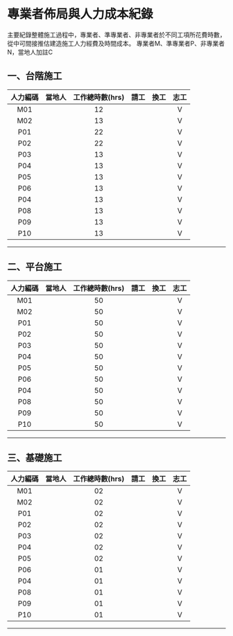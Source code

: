 # 專業者佈局與人力成本紀錄 
主要紀錄整體施工過程中，專業者、準專業者、非專業者於不同工項所花費時數，從中可間接推估建造施工人力經費及時間成本。
專業者M、準專業者P、非專業者N，當地人加註C

## 一、台階施工
|人力編碼|當地人|工作總時數(hrs)|請工|換工|志工|
|:-:|:-:|:-:|:-:|:-:|:-:|
|M01 |   |12   |   |   |V   |
|M02 |   |13   |   |   |V   |
|P01 |   |22   |   |   |V   |
|P02 |   |22   |   |   |V   |
|P03 |   |13   |   |   |V   |
|P04 |   |13   |   |   |V   |
|P05 |   |13   |   |   |V   |
|P06 |   |13   |   |   |V   |
|P04 |   |13   |   |   |V   |
|P08 |   |13   |   |   |V   |
|P09 |   |13   |   |   |V   |
|P10 |   |13   |   |   |V   |
***
## 二、平台施工
|人力編碼|當地人|工作總時數(hrs)|請工|換工|志工|
|:-:|:-:|:-:|:-:|:-:|:-:|
|M01 |   |50   |   |   |V   |
|M02 |   |50   |   |   |V   |
|P01 |   |50   |   |   |V   |
|P02 |   |50   |   |   |V   |
|P03 |   |50   |   |   |V   |
|P04 |   |50   |   |   |V   |
|P05 |   |50   |   |   |V   |
|P06 |   |50   |   |   |V   |
|P04 |   |50   |   |   |V   |
|P08 |   |50   |   |   |V   |
|P09 |   |50   |   |   |V   |
|P10 |   |50   |   |   |V   |
***
## 三、基礎施工
|人力編碼|當地人|工作總時數(hrs)|請工|換工|志工|
|:-:|:-:|:-:|:-:|:-:|:-:|
|M01 |   |02   |   |   |V   |
|M02 |   |02   |   |   |V   |
|P01 |   |02   |   |   |V   |
|P02 |   |02   |   |   |V   |
|P03 |   |02   |   |   |V   |
|P04 |   |02   |   |   |V   |
|P05 |   |02   |   |   |V   |
|P06 |   |01   |   |   |V   |
|P04 |   |01   |   |   |V   |
|P08 |   |01   |   |   |V   |
|P09 |   |01   |   |   |V   |
|P10 |   |01   |   |   |V   |
***


